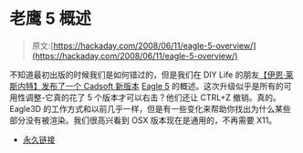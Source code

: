 # 老鹰 5 概述

> 原文:[https://hackaday.com/2008/06/11/eagle-5-overview/](https://hackaday.com/2008/06/11/eagle-5-overview/)

不知道最初出版的时候我们是如何错过的，但是我们在 DIY Life 的朋友[【伊恩·莱斯内特】发布了一个 Cadsoft 新版本](http://www.diylife.com/2008/06/06/cadsoft-eagle-5-test-drive/) [Eagle 5](http://www.cadsoft.de/version50.htm) 的概述。这次升级似乎是所有的可用性调整-它真的花了 5 个版本才可以右击？他们还让 CTRL+Z 撤销。真的。Eagle3D 的工作方式和以前几乎一样，但是有一些变化来帮助你找出为什么某些部分没有被渲染。我们很高兴看到 OSX 版本现在是通用的，不再需要 X11。

*   [永久链接](http://www.diylife.com/2008/06/06/cadsoft-eagle-5-test-drive/)